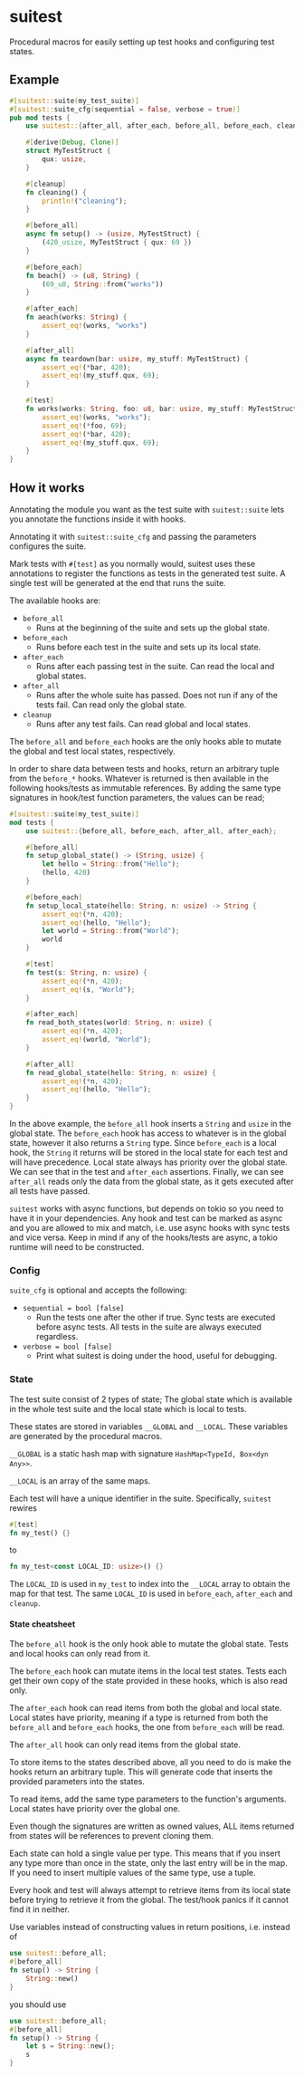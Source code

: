 # suitest

Procedural macros for easily setting up test hooks and configuring test states.

## Example

```rust
#[suitest::suite(my_test_suite)]
#[suitest::suite_cfg(sequential = false, verbose = true)]
pub mod tests {
    use suitest::{after_all, after_each, before_all, before_each, cleanup};

    #[derive(Debug, Clone)]
    struct MyTestStruct {
        qux: usize,
    }

    #[cleanup]
    fn cleaning() {
        println!("cleaning");
    }

    #[before_all]
    async fn setup() -> (usize, MyTestStruct) {
        (420_usize, MyTestStruct { qux: 69 })
    }

    #[before_each]
    fn beach() -> (u8, String) {
        (69_u8, String::from("works"))
    }

    #[after_each]
    fn aeach(works: String) {
        assert_eq!(works, "works")
    }

    #[after_all]
    async fn teardown(bar: usize, my_stuff: MyTestStruct) {
        assert_eq!(*bar, 420);
        assert_eq!(my_stuff.qux, 69);
    }

    #[test]
    fn works(works: String, foo: u8, bar: usize, my_stuff: MyTestStruct) {
        assert_eq!(works, "works");
        assert_eq!(*foo, 69);
        assert_eq!(*bar, 420);
        assert_eq!(my_stuff.qux, 69);
    }
}
```

## How it works

Annotating the module you want as the test suite with `suitest::suite` lets you annotate the functions inside it with hooks.

Annotating it with `suitest::suite_cfg` and passing the parameters configures the suite.

Mark tests with `#[test]` as you normally would, suitest uses these annotations to register the functions as tests in the generated test suite. A single test will be generated at the end that runs the suite.

The available hooks are:

- `before_all`
  - Runs at the beginning of the suite and sets up the global state.
- `before_each`
  - Runs before each test in the suite and sets up its local state.
- `after_each`
  - Runs after each passing test in the suite. Can read the local and global states.
- `after_all`
  - Runs after the whole suite has passed. Does not run if any of the tests fail. Can read only
    the global state.
- `cleanup`
  - Runs after any test fails. Can read global and local states.

The `before_all` and `before_each` hooks are the only hooks able
to mutate the global and test local states, respectively.

In order to share data between tests and hooks, return an arbitrary tuple from the `before_*` hooks.
Whatever is returned is then available in the following hooks/tests as immutable references.
By adding the same type signatures in hook/test function parameters, the values can be read;

```rust
#[suitest::suite(my_test_suite)]
mod tests {
    use suitest::{before_all, before_each, after_all, after_each};

    #[before_all]
    fn setup_global_state() -> (String, usize) {
        let hello = String::from("Hello");
        (hello, 420)
    }

    #[before_each]
    fn setup_local_state(hello: String, n: usize) -> String {
        assert_eq!(*n, 420);
        assert_eq!(hello, "Hello");
        let world = String::from("World");
        world
    }

    #[test]
    fn test(s: String, n: usize) {
        assert_eq!(*n, 420);
        assert_eq!(s, "World");
    }

    #[after_each]
    fn read_both_states(world: String, n: usize) {
        assert_eq!(*n, 420);
        assert_eq!(world, "World");
    }

    #[after_all]
    fn read_global_state(hello: String, n: usize) {
        assert_eq!(*n, 420);
        assert_eq!(hello, "Hello");
    }
}
```

In the above example, the `before_all` hook inserts a `String` and `usize`
in the global state. The `before_each` hook has access to whatever
is in the global state, however it also returns a `String` type. Since `before_each`
is a local hook, the `String` it returns will be stored in the local state for each test
and will have precedence.
Local state always has priority over the global state. We can see that in the test
and `after_each` assertions. Finally, we can see `after_all` reads only the data
from the global state, as it gets executed after all tests have passed.

`suitest` works with async functions, but depends on tokio so you need to have it in your dependencies. Any hook and test can be marked as async and you are allowed to mix and match, i.e. use async hooks with sync tests and vice versa.
Keep in mind if any of the hooks/tests are async, a tokio runtime will need to be constructed.

### Config

`suite_cfg` is optional and accepts the following:

- `sequential = bool [false]`
  - Run the tests one after the other if true. Sync tests are executed before async tests.
    All tests in the suite are always executed regardless.
- `verbose = bool [false]`
  - Print what suitest is doing under the hood, useful for debugging.

### State

The test suite consist of 2 types of state;
The global state which is available in the whole test suite and the local state which is local to tests.

These states are stored in variables `__GLOBAL` and `__LOCAL`. These variables are generated by the procedural macros.

`__GLOBAL` is a static hash map with signature `HashMap<TypeId, Box<dyn Any>>`.

`__LOCAL` is an array of the same maps.

Each test will have a unique identifier in the suite. Specifically, `suitest` rewires

```rust
#[test]
fn my_test() {}
```

to

```rust
fn my_test<const LOCAL_ID: usize>() {}
```

The `LOCAL_ID` is used in `my_test` to index into the `__LOCAL` array to obtain the map for that test.
The same `LOCAL_ID` is used in `before_each`, `after_each` and `cleanup`.

#### State cheatsheet

The `before_all` hook is the only hook able to mutate the global state.
Tests and local hooks can only read from it.

The `before_each` hook can mutate items in the local test states.
Tests each get their own copy of the state provided in these hooks, which is also read only.

The `after_each` hook can read items from both the global and local state.
Local states have priority, meaning if a type is returned from both the
`before_all` and `before_each` hooks, the one from `before_each` will be read.

The `after_all` hook can only read items from the global state.

To store items to the states described above, all you need to do is make the hooks return an arbitrary tuple.
This will generate code that inserts the provided parameters into the states.

To read items, add the same type parameters to the function's arguments.
Local states have priority over the global one.

Even though the signatures are written as owned values, ALL items returned from
states will be references to prevent cloning them.

Each state can hold a single value per type.
This means that if you insert any type more than once in the state, only the last entry will be in the map.
If you need to insert multiple values of the same type, use a tuple.

Every hook and test will always attempt to retrieve items from its local state
before trying to retrieve it from the global.
The test/hook panics if it cannot find it in neither.

Use variables instead of constructing values in return positions, i.e. instead of

```rust
use suitest::before_all;
#[before_all]
fn setup() -> String {
    String::new()
}
```

you should use

```rust
use suitest::before_all;
#[before_all]
fn setup() -> String {
    let s = String::new();
    s
}
```
